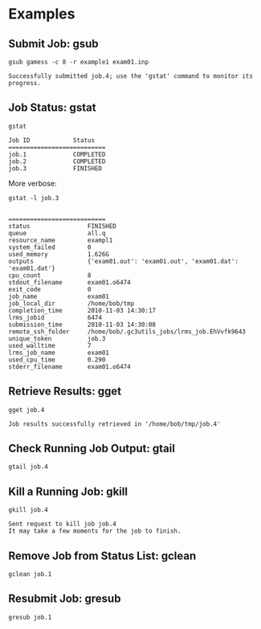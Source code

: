 # Examples #



## Submit Job: gsub ##

```
gsub gamess -c 8 -r example1 exam01.inp

Successfully submitted job.4; use the 'gstat' command to monitor its progress.
```


## Job Status: gstat ##

```
gstat

Job ID            Status    
===========================
job.1             COMPLETED 
job.2             COMPLETED 
job.3             FINISHED  
```

More verbose:

```
gstat -l job.3


===========================
status                FINISHED   
queue                 all.q      
resource_name         exampl1  
system_failed         0          
used_memory           1.626G     
outputs               {'exam01.out': 'exam01.out', 'exam01.dat': 'exam01.dat'} 
cpu_count             8          
stdout_filename       exam01.o6474 
exit_code             0          
job_name              exam01     
job_local_dir         /home/bob/tmp 
completion_time       2010-11-03 14:30:17 
lrms_jobid            6474       
submission_time       2010-11-03 14:30:08 
remote_ssh_folder     /home/bob/.gc3utils_jobs/lrms_job.EhVvfk9643 
unique_token          job.3      
used_walltime         7          
lrms_job_name         exam01     
used_cpu_time         0.290      
stderr_filename       exam01.o6474 
```

## Retrieve Results: gget ##

```
gget job.4

Job results successfully retrieved in '/home/bob/tmp/job.4'
```


## Check Running Job Output: gtail ##

```
gtail job.4

```


## Kill a Running Job: gkill ##

```
gkill job.4

Sent request to kill job job.4
It may take a few moments for the job to finish.
```

## Remove Job from Status List: gclean ##

```
gclean job.1

```

## Resubmit Job: gresub ##

```
gresub job.1

```
